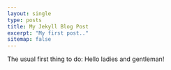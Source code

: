 ```yaml
---
layout: single
type: posts
title: My Jekyll Blog Post
excerpt: "My first post.."
sitemap: false
---
```


The usual first thing to do:
Hello ladies and gentleman!
